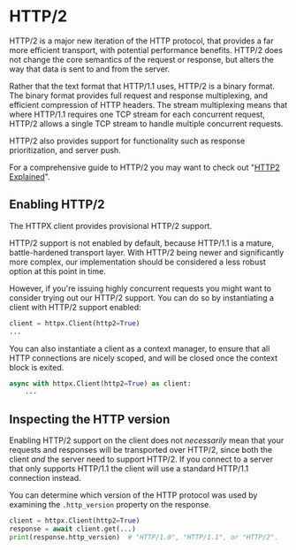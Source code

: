# HTTP/2

HTTP/2 is a major new iteration of the HTTP protocol, that provides a far more
efficient transport, with potential performance benefits. HTTP/2 does not change
the core semantics of the request or response, but alters the way that data is
sent to and from the server.

Rather that the text format that HTTP/1.1 uses, HTTP/2 is a binary format.
The binary format provides full request and response multiplexing, and efficient
compression of HTTP headers. The stream multiplexing means that where HTTP/1.1
requires one TCP stream for each concurrent request, HTTP/2 allows a single TCP
stream to handle multiple concurrent requests.

HTTP/2 also provides support for functionality such as response prioritization,
and server push.

For a comprehensive guide to HTTP/2 you may want to check out "[HTTP2 Explained](https://http2-explained.haxx.se/content/en/)".

## Enabling HTTP/2

The HTTPX client provides provisional HTTP/2 support.

HTTP/2 support is not enabled by default, because HTTP/1.1 is a mature,
battle-hardened transport layer. With HTTP/2 being newer and significantly more
complex, our implementation should be considered a less robust option at this
point in time.

However, if you're issuing highly concurrent requests you might want to consider
trying out our HTTP/2 support. You can do so by instantiating a client with
HTTP/2 support enabled:

```python
client = httpx.Client(http2=True)
...
```

You can also instantiate a client as a context manager, to ensure that all
HTTP connections are nicely scoped, and will be closed once the context block
is exited.

```python
async with httpx.Client(http2=True) as client:
    ...
```

## Inspecting the HTTP version

Enabling HTTP/2 support on the client does not *necessarily* mean that your
requests and responses will be transported over HTTP/2, since both the client
*and* the server need to support HTTP/2. If you connect to a server that only
supports HTTP/1.1 the client will use a standard HTTP/1.1 connection instead.

You can determine which version of the HTTP protocol was used by examining
the `.http_version` property on the response.

```python
client = httpx.Client(http2=True)
response = await client.get(...)
print(response.http_version)  # "HTTP/1.0", "HTTP/1.1", or "HTTP/2".
```
